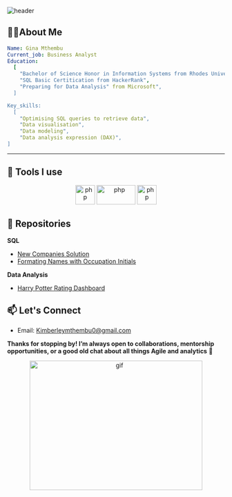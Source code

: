 ![header](https://capsule-render.vercel.app/api?type=waving&color=gradient&height=200&section=header&text=Welcome%20to%20my%20GitHub&fontSize=50&fontColor=black)

## 👨‍💻About Me 
```yaml
Name: Gina Mthembu
Current_job: Business Analyst
Education:
  [
    "Bachelor of Science Honor in Information Systems from Rhodes University",
    "SQL Basic Certitication from HackerRank",
    "Preparing for Data Analysis" from Microsoft",
  ]

Key_skills:
  [
    "Optimising SQL queries to retrieve data",
    "Data visualisation",
    "Data modeling",
    "Data analysis expression (DAX)",
]
```
---

## 🚀 Tools I use
<p align="center">
<img src="https://cdn.jsdelivr.net/gh/devicons/devicon@latest/icons/azuresqldatabase/azuresqldatabase-original.svg" alt="php" width="45" height="45" />
<img src="https://www.vectorlogo.zone/logos/microsoft_powerbi/microsoft_powerbi-ar21.svg" alt="php" width="90" height="45"/>
<img src="https://cdn3.iconfinder.com/data/icons/logos-brands-3/24/logo_brand_brands_logos_excel-512.png" alt="php" width="45" height="45"/>
</p>

## 🎯 Repositories
**SQL**
* [New Companies Solution](https://github.com/Joregina/HackerRanK-SQL-New-Companies-Solution)
* [Formating Names with Occupation Initials](https://github.com/Joregina/The-Pads-HackerRank-SQL-Solution)

**Data Analysis**
* [Harry Potter Rating Dashboard](https://github.com/Joregina/Harry-potter-rating)

## 📫 Let's Connect
- Email: [Kimberleymthembu0@gmail.com](mailto:Kimberleymthembu0@gmail.com)  


**Thanks for stopping by! I’m always open to collaborations, mentorship opportunities, or a good old chat about all things Agile and analytics** 🌱
<p align="center">
<img src="https://media2.giphy.com/media/v1.Y2lkPTc5MGI3NjExcmhnd3Fhc2k1YnQwYnM4emd2NTJwZHQ0a3NoNnJ3a3NwYTNwcjR5aiZlcD12MV9pbnRlcm5hbF9naWZfYnlfaWQmY3Q9Zw/LVjJhHQXasrfi/giphy.gif" alt="gif" width="400" height="300"/>
</p>
